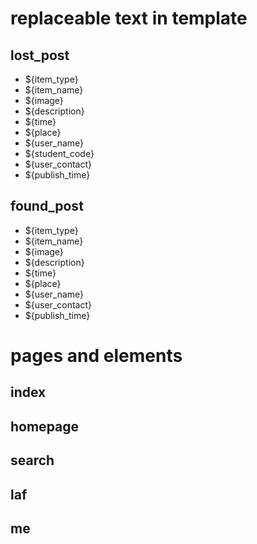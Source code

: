 # replaceable text in template

## lost_post

* ${item_type}
* ${item_name}
* ${image}
* ${description}
* ${time}
* ${place}
* ${user_name}
* ${student_code}
* ${user_contact}
* ${publish_time}

## found_post

* ${item_type}
* ${item_name}
* ${image}
* ${description}
* ${time}
* ${place}
* ${user_name}
* ${user_contact}
* ${publish_time}

# pages and elements

## index

###

## homepage

## search
## laf

## me
